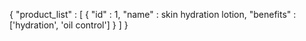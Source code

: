 {
    "product_list" : [
        {
            "id" : 1,
            "name" : skin hydration lotion,
            "benefits" : ['hydration', 'oil control']
        }
    ]
}